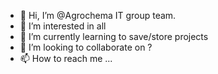 - 👋 Hi, I’m @Agrochema IT group team.
- 👀 I’m interested in all
- 🌱 I’m currently learning to save/store projects
- 💞️ I’m looking to collaborate on ?
- 📫 How to reach me ...

<!---
AgrochemaIT/AgrochemaIT is a ✨ special ✨ repository because its `README.md` (this file) appears on your GitHub profile.
You can click the Preview link to take a look at your changes.
--->
